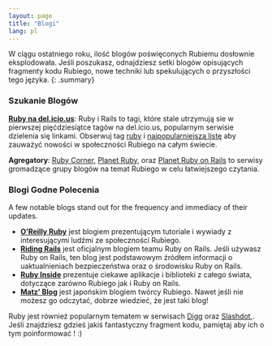 ```yaml
---
layout: page
title: "Blogi"
lang: pl
---
```


W ciągu ostatniego roku, ilość blogów poświęconych Rubiemu dosłownie
eksplodowała. Jeśli poszukasz, odnajdziesz setki blogów opisujących
fragmenty kodu Rubiego, nowe techniki lub spekulujących o przyszłości
tego języka.
{: .summary}

### Szukanie Blogów

[**Ruby na del.icio.us**][1]\: Ruby i Rails to tagi, które stale
utrzymują sie w pierwszej pięćdziesiątce tagów na del.icio.us,
popularnym serwisie dzielenia się linkami. Obserwuj tag [ruby][1] i
[najpopularniejszą listę][2] aby zauważyć nowości w społeczności Rubiego
na całym świecie.

**Agregatory**\: [Ruby Corner][4], [Planet Ruby][5], oraz [Planet Ruby
on Rails][6] to serwisy gromadzące grupy blogów na temat Rubiego w celu
łatwiejszego czytania.

### Blogi Godne Polecenia

A few notable blogs stand out for the frequency and immediacy of their
updates.

* [**O’Reilly Ruby**][7] jest blogiem prezentującym tutoriale i wywiady
  z interesującymi ludźmi ze społeczności Rubiego.
* [**Riding Rails**][8] jest oficjalnym blogiem teamu Ruby on Rails.
  Jeśli używasz Ruby on Rails, ten blog jest podstawowym źródłem
  informacji o uaktualnieniach bezpieczeństwa oraz o środowisku Ruby on
  Rails.
* [**Ruby Inside**][9] prezentuje ciekawe aplikacje i biblioteki z
  całego świata, dotyczące zarówno Rubiego jak i Ruby on Rails.
* [**Matz’ Blog**][10] jest japońskim blogiem twórcy Rubiego. Nawet
  jeśli nie możesz go odczytać, dobrze wiedzieć, że jest taki blog!

Ruby jest również popularnym tematem w serwisach [Digg][11] oraz
[Slashdot][12],. Jeśli znajdziesz gdzieś jakiś fantastyczny fragment
kodu, pamiętaj aby ich o tym poinformować ! :)



[1]: http://del.icio.us/tag/ruby
[2]: http://del.icio.us/popular/ruby
[4]: http://rubycorner.com
[5]: http://planetruby.0x42.net/
[6]: http://www.planetrubyonrails.org/
[7]: http://oreillynet.com/ruby/
[8]: http://weblog.rubyonrails.org/
[9]: http://www.rubyinside.com/
[10]: http://www.rubyist.net/~matz/
[11]: http://digg.com/programming
[12]: http://developers.slashdot.org/
